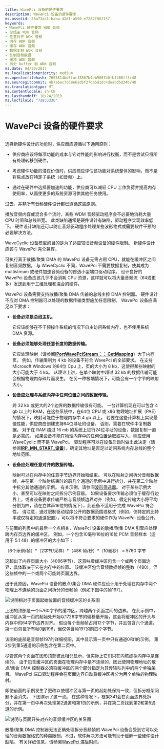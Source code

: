 ```yaml
---
title: WavePci 设备的硬件要求
description: WavePci 设备的硬件要求
ms.assetid: 58a73ac1-baba-42df-a590-e7282f902157
keywords:
- WavePci 硬件要求 WDK 音频
- 总线主 WDK 音频
- 任意对齐 WDK 音频
- 内存 WDK 音频
- 缓存 WDK 音频
- 数据复制 WDK 音频
- 复制音频数据
- 缓冲 WDK 音频
- 拆分 buffer 帧 WDK 音频
ms.date: 04/20/2017
ms.localizationpriority: medium
ms.openlocfilehash: 7653814bd3fac18867b4eb9067b0fbf488ff3c48
ms.sourcegitcommit: 4b7a6ac7c68e6ad6f27da5d1dc4deabd5d34b748
ms.translationtype: MT
ms.contentlocale: zh-CN
ms.lasthandoff: 10/24/2019
ms.locfileid: "72833336"
---
```

# <a name="hardware-requirements-for-wavepci-devices"></a>WavePci 设备的硬件要求


## <span id="hardware_requirements_for_wavepci_devices"></span><span id="HARDWARE_REQUIREMENTS_FOR_WAVEPCI_DEVICES"></span>


选择新硬件设计的功能时，供应商应遵循以下通用原则：

-   供应商应该将每项功能的成本与它对性能的影响进行权衡，而不是尝试只将所有处理转移到硬件。

-   考虑硬件功能的潜在价值时，供应商应评估该功能对系统整体的影响，而不是将焦点放在特定子系统（如音频）上。

-   通过在硬件中选择要加速的功能，供应商可以减轻 CPU 工作负荷并提高内存使用率，从而使更多的系统资源可供其他任务使用。

过去，并非所有音频硬件设计都已遵循这些原则。

播放音频内容或混合多个流时，某些 WDM 音频驱动程序会不必要地消耗大量 CPU 时间和总线带宽。 此类缺陷通常是硬件设计有缺陷，驱动程序实现效率低下。 硬件设计缺陷还可以防止音频驱动程序处理某些波形格式或需要软件干预的必要解决方法。

WaveCyclic 设备模型的目的是为了适应较旧音频设备的硬件限制。 新硬件设计应该与 WavePci 完全兼容。

可执行真正散播/聚集 DMA 的 WavePci 设备无需占用 CPU，就能在缓冲区之间复制音频数据。 与 WaveCyclic 不同，WavePci 不需要数据复制，使其成为 multistream 或硬件加速音频设备的首选小型端口驱动程序。 设计良好的 WavePci 设备应该几乎不会消耗 CPU 资源，这样就可以将大量音频流（64或更多）发送到用于三维处理和混合的硬件。

WavePci 设备需要支持散播/聚集 DMA 传输的总线主控 DMA 控制器。 硬件设计不应对 DMA 控制器可以处理的数据传输类型施加任意限制。 WavePci 设备应满足以下要求：

-   **设备必须是总线主机。**

    它应该能够在不干预操作系统的情况下自主访问系统内存，也不使用系统 DMA 资源。

-   **设备必须能够处理任意长度的数据传输。**

    它应处理映射（请参阅[**IPortWavePciStream：： GetMapping**](https://docs.microsoft.com/windows-hardware/drivers/ddi/portcls/nf-portcls-iportwavepcistream-getmapping)）大于内存页。 例如，传输限制为 4 kb 的设备不符合 WavePci 的全部要求。 在支持 Microsoft Windows 的64位 Cpu 上，页的大小为 8 kb，这使得某些映射的大小可能大于 4 kb。 从理论上讲，在单个映射中超过 32 kb 的数据传输可能会根据物理内存碎片而发生。 在另一种极端情况下，可能会有一个字节的映射大小。

-   **设备应处理与系统内存中任何位置之间的数据传输。**

    跨 32 kb 或更大的2个边界的数据传输很有可能。 一台计算机现在可以包含 4 gb 以上的 RAM，在这些系统中，在64位 CPU 或 x86 物理地址扩展（PAE）的情况下，映射可能位于物理内存中 4 gb 以上。 若要在这些计算机上实现最佳性能，供应商应创建支持64位寻址的设备。 否则，需要在软件中复制数据。 对于在 RAM 超过 16 mb 的系统上进行24位寻址的设备，数据复制一直是必需的。 如果设备不能在物理内存中的任何位置读取或写入，则应使用 WaveCyclic 而不是 WavePci。 驱动程序可以在设备启动时做出此决定（请参阅[**IRP\_MN\_START\_设备**](https://docs.microsoft.com/windows-hardware/drivers/kernel/irp-mn-start-device)），确定其地址是否足以访问系统内存总线的整个地址范围。

-   **设备应处理任意对齐的数据传输。**

    映射可以在内存中的任意字节边界开始和结束。 可以在映射之间拆分音频数据帧，并在第一个映射结束时的前几个通道的示例中进行拆分，并在第二个映射中拆分其他通道的示例。 有关示例，请参阅[波形筛选器](wave-filters.md)。 对于某些示例大小，甚至可以在映射之间拆分示例容器。 如果设备要求传输必须位于缓存行边界上，或者设备要求传输严格与音频帧边界对齐（例如，假定传输大小将平均分割为四，请在立体声16位的情况下），此设备不适用于完成 WavePci 符合性。 请注意，通过限制驱动程序公开的数据范围或格式（例如，仅特定的比特率或仅特定的通道配置），可以将不符合要求的硬件作为 WavePci 设备公开。

与前面的列表中的最后一个点相关，WavePci 设备的散播/聚集 DMA 引擎应处理跨内存页边界的缓冲区。 例如，一个包含10毫秒16位的16位 PCM 音频样本（适用于 5.1 48）的缓冲区的大小如下：

（6个示例/帧）\*（2字节/采样）\*（48K 帧/秒）\*（10毫秒） = 5760 字节

这超出了内存页面大小（4096字节），这意味着缓冲区包含一个或两个页面边界，具体取决于它在内存中的位置。 该缓冲区包含音频数据帧的整数（480），但这些帧中的一个或两个可能跨页面边界。

出于此原因，WavePci 设备的散点/集合 DMA 硬件应设计用于处理在内存中两个物理上不连续的页面之间拆分的音频帧（例如下图中的帧197）。

![说明相对于页面起始位置的音频缓冲区的关系图](images/framealign.png)

上图的顶部是一个5760字节的缓冲区，跨越两个页面之间的边界。 在此示例中，缓冲区从第一页的起始处开始以1728字节的偏移量开始，这会将缓冲区的开头与内存中的64字节边界对齐。 假设每个音频帧占用12个字节，并且包含六个通道。 第一页包含所有帧0到196，但仅包含帧197的前四个字节。

该图的底部是音频帧197的详细视图，其中显示第一页中只有通道0和1的示例。 第2步到第5通道的示例包含在第二页中。

尽管这两个页面在图形顶部彼此相邻显示，但实际上它们只在内核虚拟内存中是连续的。 由于包含缓冲区的页面在物理内存中是不连续的，因此使用物理地址的散点/集合 DMA 控制器必须将缓冲区的两个部分指定为其传输队列中的两个单独条目。 WavePci 端口驱动程序会在页面边界自动将缓冲区拆分为两个单独的物理映射。

即使前面的示例发生了更改以使缓冲区与第一页的起始处保持一致，但拆分框架问题不会消失。 下图演示了这一点。 在这种情况下，框架341会在页面边界处拆分，并在第一页中再次处理第2通道和第1页的示例，并在第二页找到第2和第5通道的示例。

![说明与页面开头对齐的音频缓冲区的关系图](images/framealign2.png)

散播/聚集 DMA 控制器无法正确处理拆分音频帧的 WavePci 设备会受到它可以处理的音频数据格式的种类限制，不过，软件解决方法可能有助于缓解一些硬件设计缺陷。 有关详细信息，请参阅[WavePci 滞后时间](wavepci-latency.md)。

 

 




